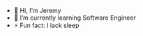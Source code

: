 - 👋 Hi, I’m Jeremy
- 🌱 I’m currently learning Software Engineer
- ⚡ Fun fact: I lack sleep

<!---
nahhh-nevermind/nahhh-nevermind is a ✨ special ✨ repository because its `README.md` (this file) appears on your GitHub profile.
You can click the Preview link to take a look at your changes.
--->

